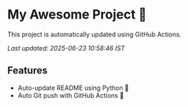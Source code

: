 # My Awesome Project 🚀

This project is automatically updated using GitHub Actions.

_Last updated: 2025-06-23 10:58:46 IST_

## Features
- Auto-update README using Python 🐍
- Auto Git push with GitHub Actions 🤖
